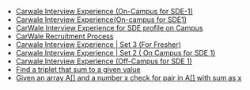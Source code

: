  - [Carwale Interview Experience (On-Campus for SDE-1)](https://www.geeksforgeeks.org/carwale-interview-experience-on-campus-for-sde-1/)
- [Carwale Interview Experience(On-campus for SDE1)](https://www.geeksforgeeks.org/carwale-interview-experienceon-campus-for-sde1/)
- [CarWale Interview Experience for SDE profile on Campus](https://www.geeksforgeeks.org/carwale-interview-experience-for-sde-profile-on-campus/)
- [CarWale Recruitment Process](https://www.geeksforgeeks.org/carwale-recruitment-process/)
- [Carwale Interview Experience | Set 3 (For Fresher)](https://www.geeksforgeeks.org/carwale-interview-experience-set-3-freshers/)
- [Carwale Interview Experience | Set 2 ( On Campus for SDE 1)](https://www.geeksforgeeks.org/carwale-interview-experience-set-2-on-campus-for-sde-1/)
- [Carwale Interview Experience (Off-Campus for SDE 1)](https://www.geeksforgeeks.org/carwale-interview-experience-off-campus-for-sde-1/)
- [Find a triplet that sum to a given value](https://www.geeksforgeeks.org/find-a-triplet-that-sum-to-a-given-value/)
- [Given an array A[] and a number x
 check for pair in A[] with sum as x](https://www.geeksforgeeks.org/given-an-array-a-and-a-number-x-check-for-pair-in-a-with-sum-as-x/)
